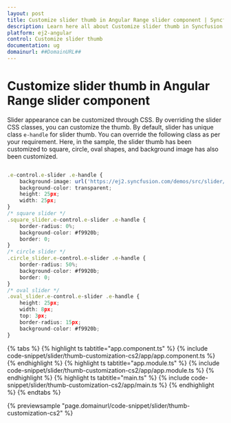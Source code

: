```yaml
---
layout: post
title: Customize slider thumb in Angular Range slider component | Syncfusion
description: Learn here all about Customize slider thumb in Syncfusion Angular Range slider component of Syncfusion Essential JS 2 and more.
platform: ej2-angular
control: Customize slider thumb 
documentation: ug
domainurl: ##DomainURL##
---
```


# Customize slider thumb in Angular Range slider component

Slider appearance can be customized through CSS. By overriding the slider CSS classes, you can customize the thumb. By default, slider has unique class `e-handle` for slider thumb. You can override the following class as per your requirement. Here, in the sample, the slider thumb has been customized to square, circle, oval shapes, and background image has also been customized.

```typescript

.e-control.e-slider .e-handle {
    background-image: url('https://ej2.syncfusion.com/demos/src/slider/images/thumb.png');
    background-color: transparent;
    height: 25px;
    width: 25px;
}
/* square slider */
.square_slider.e-control.e-slider .e-handle {
    border-radius: 0%;
    background-color: #f9920b;
    border: 0;
}
/* circle slider */
.circle_slider.e-control.e-slider .e-handle {
    border-radius: 50%;
    background-color: #f9920b;
    border: 0;
}
/* oval slider */
.oval_slider.e-control.e-slider .e-handle {
    height: 25px;
    width: 8px;
    top: 3px;
    border-radius: 15px;
    background-color: #f9920b;
}

```

{% tabs %}
{% highlight ts tabtitle="app.component.ts" %}
{% include code-snippet/slider/thumb-customization-cs2/app/app.component.ts %}
{% endhighlight %}
{% highlight ts tabtitle="app.module.ts" %}
{% include code-snippet/slider/thumb-customization-cs2/app/app.module.ts %}
{% endhighlight %}
{% highlight ts tabtitle="main.ts" %}
{% include code-snippet/slider/thumb-customization-cs2/app/main.ts %}
{% endhighlight %}
{% endtabs %}
  
{% previewsample "page.domainurl/code-snippet/slider/thumb-customization-cs2" %}
